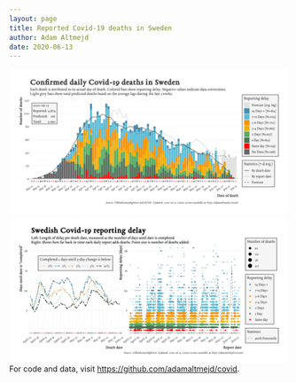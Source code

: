 ```yaml
---
layout: page
title: Reported Covid-19 deaths in Sweden
author: Adam Altmejd
date: 2020-06-13
---
```


![Graph of Swedish Covid-19 deaths with reporting delay.](deaths_lag_sweden_2020-06-13.png "Swedish Covid-19 deaths.")
![Graph of Swedish Covid-19 reporting delay in daily deaths.](lag_trend_sweden_2020-06-13.png "Trend in Swedish Covid-19 mortality reporting delay.")
For code and data, visit <https://github.com/adamaltmejd/covid>.

